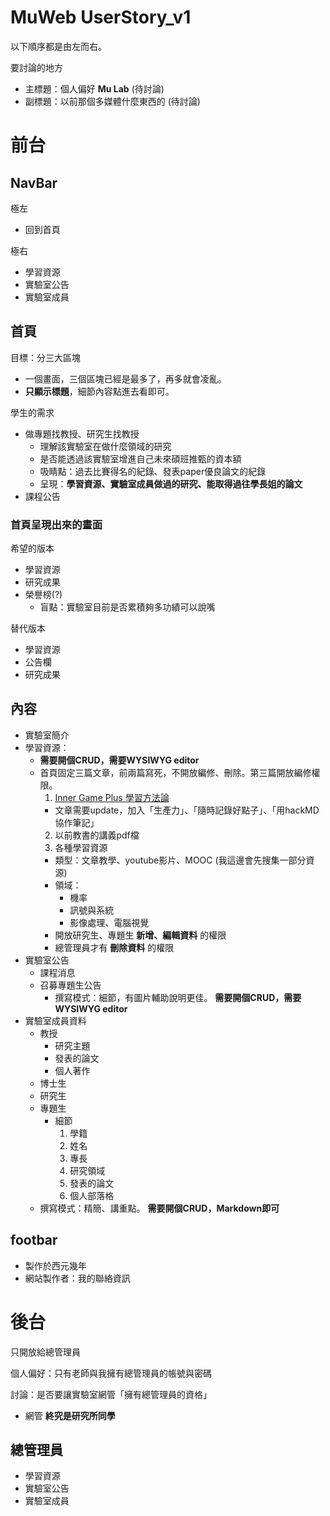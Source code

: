 # MuWeb UserStory_v1

以下順序都是由左而右。

要討論的地方
- 主標題：個人偏好 **Mu Lab**    (待討論)
- 副標題：以前那個多媒體什麼東西的  (待討論)

# 前台

## NavBar
極左
- 回到首頁

極右
- 學習資源
- 實驗室公告
- 實驗室成員

## 首頁
目標：分三大區塊
- 一個畫面，三個區塊已經是最多了，再多就會凌亂。
- **只顯示標題**，細節內容點進去看即可。


學生的需求
- 做專題找教授、研究生找教授
  - 理解該實驗室在做什麼領域的研究
  - 是否能透過該實驗室增進自己未來碩班推甄的資本額
  - 吸睛點：過去比賽得名的紀錄、發表paper優良論文的紀錄
  - 呈現：**學習資源、實驗室成員做過的研究、能取得過往學長姐的論文**
- 課程公告

### 首頁呈現出來的畫面
希望的版本
- 學習資源
- 研究成果
- 榮譽榜(?)
  - 盲點：實驗室目前是否累積夠多功績可以說嘴

替代版本
- 學習資源
- 公告欄
- 研究成果


## 內容
- 實驗室簡介
- 學習資源：
  - **需要開個CRUD，需要WYSIWYG editor**
  - 首頁固定三篇文章，前兩篇寫死，不開放編修、刪除。第三篇開放編修權限。
    1. [Inner Game Plus 學習方法論](http://nickwarm.logdown.com/posts/966527)
      - 文章需要update，加入「生產力」、「隨時記錄好點子」、「用hackMD協作筆記」
    2. 以前教書的講義pdf檔
    3. 各種學習資源  
      - 類型：文章教學、youtube影片、MOOC  (我這邊會先搜集一部分資源)
      - 領域：
        - 機率
        - 訊號與系統
        - 影像處理、電腦視覺
      - 開放研究生、專題生 **新增、編輯資料** 的權限
      - 總管理員才有 **刪除資料** 的權限
- 實驗室公告
  - 課程消息
  - 召募專題生公告
    - 撰寫模式：細節，有圖片輔助說明更佳。 **需要開個CRUD，需要WYSIWYG editor**
- 實驗室成員資料
  - 教授
    - 研究主題
    - 發表的論文
    - 個人著作
  - 博士生
  - 研究生
  - 專題生
    - 細節
      1. 學籍
      2. 姓名
      3. 專長
      4. 研究領域
      5. 發表的論文
      6. 個人部落格
  - 撰寫模式：精簡、講重點。 **需要開個CRUD，Markdown即可**

## footbar
  - 製作於西元幾年
  - 網站製作者：我的聯絡資訊


# 後台

只開放給總管理員

個人偏好：只有老師與我擁有總管理員的帳號與密碼

討論：是否要讓實驗室網管「擁有總管理員的資格」
- 網管 **終究是研究所同學**

## 總管理員
- 學習資源
- 實驗室公告
- 實驗室成員
